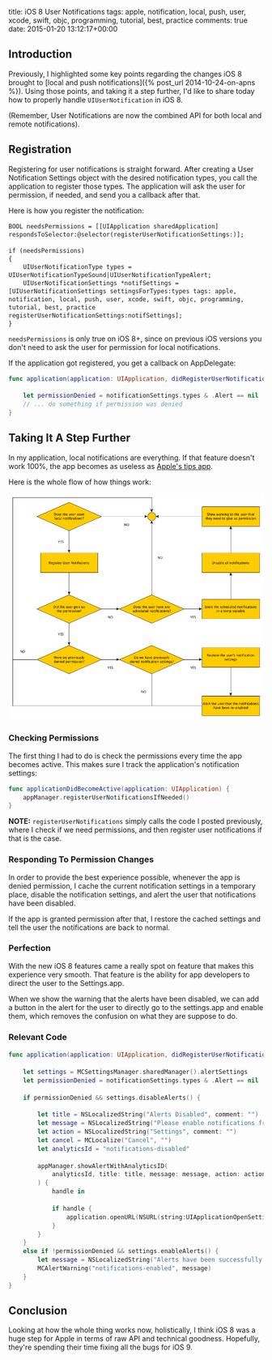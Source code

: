 title: iOS 8 User Notifications
tags: apple, notification, local, push, user, xcode, swift, objc, programming, tutorial, best, practice
comments: true
date: 2015-01-20 13:12:17+00:00

## Introduction

Previously, I highlighted some key points regarding the changes iOS 8 brought to [local and push notifications]({% post_url 2014-10-24-on-apns %}). Using those points, and taking it a step further, I'd like to share today how to properly handle `UIUserNotification` in iOS 8. 

(Remember, User Notifications are now the combined API for both local and remote notifications).

## Registration

Registering for user notifications is straight forward. After creating a User Notification Settings object with the desired notification types, you call the application to register those types. The application will ask the user for permission, if needed, and send you a callback after that.

Here is how you register the notification:

```objc
BOOL needsPermissions = [[UIApplication sharedApplication] respondsToSelector:@selector(registerUserNotificationSettings:)];

if (needsPermissions)
{
    UIUserNotificationType types = UIUserNotificationTypeSound|UIUserNotificationTypeAlert;
    UIUserNotificationSettings *notifSettings = [UIUserNotificationSettings settingsForTypes:types tags: apple, notification, local, push, user, xcode, swift, objc, programming, tutorial, best, practice
registerUserNotificationSettings:notifSettings];
}
```

`needsPermissions` is only true on iOS 8+, since on previous iOS versions you don't need to ask the user for permission for local notifications.

If the application got registered, you get a callback on AppDelegate:

```swift
func application(application: UIApplication, didRegisterUserNotificationSettings notificationSettings: UIUserNotificationSettings) {
    
    let permissionDenied = notificationSettings.types & .Alert == nil
    // ... do something if permission was denied
}
```

## Taking It A Step Further

In my application, local notifications are everything. If that feature doesn't work 100%, the app becomes as useless as [Apple's tips app](https://discussions.apple.com/thread/6537309). 

Here is the whole flow of how things work:

![image](/images/Notifications.png)

### Checking Permissions

The first thing I had to do is check the permissions every time the app becomes active. This makes sure I track the application's notification settings:

```swift
func applicationDidBecomeActive(application: UIApplication) {
    appManager.registerUserNotificationsIfNeeded()
}
```

**NOTE:** `registerUserNotifications` simply calls the code I posted previously, where I check if we need permissions, and then register user notifications if that is the case.

### Responding To Permission Changes

In order to provide the best experience possible, whenever the app is denied permission, I cache the current notification settings in a temporary place, disable the notification settings, and alert the user that notifications have been disabled. 

If the app is granted permission after that, I restore the cached settings and tell the user the notifications are back to normal.

### Perfection

With the new iOS 8 features came a really spot on feature that makes this experience very smooth. That feature is the ability for app developers to direct the user to the Settings.app.

When we show the warning that the alerts have been disabled, we can add a button in the alert for the user to directly go to the settings.app and enable them, which removes the confusion on what they are suppose to do.

### Relevant Code

```swift
func application(application: UIApplication, didRegisterUserNotificationSettings notificationSettings: UIUserNotificationSettings) {
    
    let settings = MCSettingsManager.sharedManager().alertSettings
    let permissionDenied = notificationSettings.types & .Alert == nil
    
    if permissionDenied && settings.disableAlerts() {
        
        let title = NSLocalizedString("Alerts Disabled", comment: "")
        let message = NSLocalizedString("Please enable notifications from the Settings app.", comment: "")
        let action = NSLocalizedString("Settings", comment: "")
        let cancel = MCLocalize("Cancel", "")
        let analyticsId = "notifications-disabled"
        
        appManager.showAlertWithAnalyticsID(
            analyticsId, title: title, message: message, action: action, cancel: cancel
        ) {
            handle in
            
            if handle {
                application.openURL(NSURL(string:UIApplicationOpenSettingsURLString)!)
            }
        }
    }
    else if !permissionDenied && settings.enableAlerts() {
        let message = NSLocalizedString("Alerts have been successfully enabled!", comment: "")
        MCAlertWarning("notifications-enabled", message)
    }
}
```

## Conclusion

Looking at how the whole thing works now, holistically, I think iOS 8 was a huge step for Apple in terms of raw API and technical goodness. Hopefully, they're spending their time fixing all the bugs for iOS 9.
